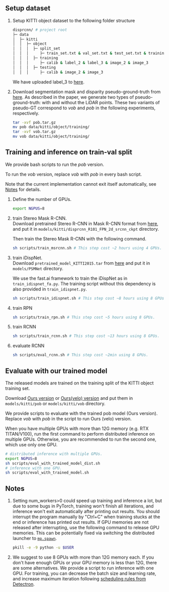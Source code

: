 ## Setup dataset
1. Setup KITTI object dataset to the following folder structure
   ```bash
   disprcnn/ # project root
   ├─ data
   │  ├─ kitti
   │  │  ├─ object
   │  │  │  ├─ split_set
   │  │  │     ├─ train_set.txt & val_set.txt & test_set.txt & training_set.txt(same as train.txt)
   │  │  │  ├─ training
   │  │  │     ├─ calib & label_2 & label_3 & image_2 & image_3
   │  │  │  ├─ testing
   │  │  │     ├─ calib & image_2 & image_3
   ```
   We have uploaded label_3 to [here](https://drive.google.com/open?id=1KRy7LnMPagIOvoksuYVouAPK8yoaqnnL).
2. Download segmentation mask and disparity pseudo-ground-truth from [here](https://drive.google.com/drive/folders/1UjHQDs1tU_TQaWsLgAXMEdjY-ioSfOa5).
As described in the paper, we generate two types of pseudo-ground-truth: with and without the LiDAR points. These two variants of pseudo-GT correspond to *vob* and *pob* in the following experiments, respectively.
  
   ```bash
   tar -xvf pob.tar.gz
   mv pob data/kitti/object/training/
   tar -xvf vob.tar.gz
   mv vob data/kitti/object/training/
   ```
## Training and inference on train-val split

We provide bash scripts to run the *pob* version.

To run the *vob* version, replace *vob* with *pob* in every bash script.

Note that the current implementation cannot exit itself automatically, see [Notes](#Notes) for details.

1. Define the number of GPUs.
    
    ```bash
    export NGPUS=8
    ```
    
2. train Stereo Mask R-CNN.<br>
    Download pretrained Stereo R-CNN in Mask R-CNN format from [here](https://drive.google.com/open?id=1PCl94kXSeJeoToS6s0JJ4Zfiu98ukkMd), and put it in `models/kitti/disprcnn_R101_FPN_2d_srcnn_ckpt` directory.

    Then train the Stereo Mask R-CNN with the following command.

    ```bash
    sh scripts/train_msrcnn.sh # This step cost ~2 hours using 4 GPUs.
    ```

3. train iDispNet.<br>
   Download `pretrained_model_KITTI2015.tar` from [here](https://drive.google.com/file/d/1pHWjmhKMG4ffCrpcsp_MTXMJXhgl3kF9/view) and put it in `models/PSMNet` directory.

   We use the fast.ai framework to train the iDispNet as in `train_idispnet_fa.py`. The training script without this dependency is also provided in `train_idispnet.py`.

   ```bash
   sh scripts/train_idispnet.sh # This step cost ~8 hours using 8 GPUs.
   ```

4. train RPN
   ```bash
   sh scripts/train_rpn.sh # This step cost ~5 hours using 8 GPUs.
   ```

5. train RCNN
   ```bash
   sh scripts/train_rcnn.sh # This step cost ~13 hours using 8 GPUs.
   ```

6. evaluate RCNN
   ```bash
   sh scripts/eval_rcnn.sh # This step cost ~2min using 8 GPUs.
   ```

## Evaluate with our trained model

The released models are trained on the training split of the KITTI object training set.

Download [Ours version](https://drive.google.com/open?id=1-Xc0zs--w06xbNaH7Usl99a-Cl5MVXHT) or [Ours(velo) version](https://drive.google.com/open?id=1v31s3sl3lfaKMIxSHr_hhb4Vx8IwIgmY) and put them in `models/kitti/pob` or `models/kitti/vob` directory.

We provide scripts to evaluate with the trained pob model (Ours version). Replace *vob* with *pob* in the script to run Ours (velo) version.

When you have multiple GPUs with more than 12G memory (e.g. RTX TITAN/V100), run the first command to perform distributed inference on multiple GPUs. Otherwise, you are recommended to run the second one, which use only one GPU.

   ```bash
   # distributed inference with multiple GPUs.
   export NGPUS=8 
   sh scripts/eval_with_trained_model_dist.sh
   # inference with one GPU.
   sh scripts/eval_with_trained_model.sh
   ```

## Notes

1. Setting num_workers>0 could speed up training and inference a lot, but due to some bugs in PyTorch, training won't finish all iterations, and inference won't exit automatically after printing out results. You should interrupt the program manually by "Ctrl+C" when training stucks at the end or inference has printed out results. If GPU memories are not released after interrupting, use the following command to release GPU memories. This can be potentially fixed via switching the distributed launcher to [`mp.spawn`](https://github.com/facebookresearch/detectron2/blob/master/detectron2/engine/launch.py#L45).

   ```bash
   pkill -e -9 python -u $USER
   ```

2. We suggest to use 8 GPUs with more than 12G memory each. If you don't have enough GPUs or your GPU memory is less than 12G, there are some alternatives. We provide a script to run inference with one GPU. For training, you can decrease the batch size and learning rate, and increase maximum iteration following [scheduling rules from Detectron](https://github.com/facebookresearch/Detectron/blob/master/configs/getting_started/tutorial_1gpu_e2e_faster_rcnn_R-50-FPN.yaml#L14-L30).
